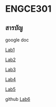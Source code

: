 # ENGCE301

## สารบัญ

google doc

[Lab1](https://docs.google.com/document/d/1gkLnfeXekr0ZbUlyWLZ_KKrZ7Zg4TYVnIq0Cu0AMVFI/edit?usp=sharing)

[Lab2](https://docs.google.com/document/d/1xbuz5fZ1Q1a8qjX-5fiUE-SxdFUQSpqMbOMco7cjxMg/edit?usp=sharing)

[Lab3](https://docs.google.com/document/d/1BECOrJYk7-P4bsDnCfCM6NSYkaZ9hjTBBCpqFPqxfZ0/edit?usp=sharing)

[Lab4](https://docs.google.com/document/d/1-KTJMwBnFGMG3UyG0PQ1DEXzFv7aZDPxHewgYgsv-ao/edit?usp=sharing)

[Lab5](https://docs.google.com/document/d/1yarUOj99CABfb8CcBRoHnIKXzrNJpo29PvRHUGMi4Jw/edit?usp=drive_link)

github
[Lab6](https://github.com/Sudanchai/engce301-lab6-deploy.git)
